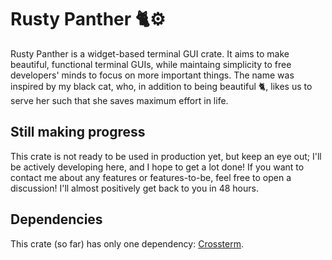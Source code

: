 # Rusty Panther 🐈⚙

Rusty Panther is a widget-based terminal GUI crate. It aims to make beautiful, functional terminal GUIs, while maintaing simplicity to free developers' minds to focus on more important things. The name was inspired by my black cat, who, in addition to being beautiful 🐈, likes us to serve her such that she saves maximum effort in life.

## Still making progress

This crate is not ready to be used in production yet, but keep an eye out; I'll be actively developing here, and I hope to get a lot done! If you want to contact me about any features or features-to-be, feel free to open a discussion! I'll almost positively get back to you in 48 hours.

## Dependencies

This crate (so far) has only one dependency: [Crossterm](https://github.com/crossterm-rs/crossterm).
